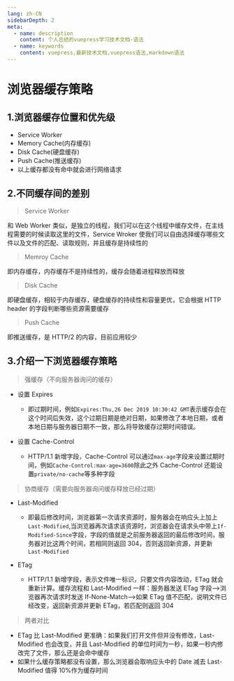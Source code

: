 ```yaml
---
lang: zh-CN
sidebarDepth: 2
meta:
  - name: description
    content: 个人总结的vuepress学习技术文档-语法
  - name: keywords
    content: vuepress,最新技术文档,vuepress语法,markdown语法
---
```


# 浏览器缓存策略

## 1.浏览器缓存位置和优先级

- Service Worker
- Memory Cache(内存缓存)
- Disk Cache(硬盘缓存)
- Push Cache(推送缓存)
- 以上缓存都没有命中就会进行网络请求

## 2.不同缓存间的差别

> Service Worker

和 Web Worker 类似，是独立的线程，我们可以在这个线程中缓存文件，在主线程需要的时候读取这里的文件，Service Wroker 使我们可以自由选择缓存哪些文件以及文件的匹配、读取规则，并且缓存是持续性的

> Memroy Cache

即内存缓存，内存缓存不是持续性的，缓存会随着进程释放而释放

> Disk Cache

即硬盘缓存，相较于内存缓存，硬盘缓存的持续性和容量更优，它会根据 HTTP header 的字段判断哪些资源需要缓存

> Push Cache

即推送缓存，是 HTTP/2 的内容，目前应用较少

## 3.介绍一下浏览器缓存策略

> 强缓存（不向服务器询问的缓存）

- 设置 Expires
  - 即过期时间，例如`Expires:Thu,26 Dec 2019 10:30:42 GMT`表示缓存会在这个时间后失效，这个过期日期是绝对日期，如果修改了本地日期，或者本地日期与服务器日期不一致，那么将导致缓存过期时间错误。
- 设置 Cache-Control

  - HTTP/1.1 新增字段，Cache-Control 可以通过`max-age`字段来设置过期时间，例如`Cache-Control:max-age=3600`除此之外 Cache-Control 还能设置`private/no-cache`等多种字段

> 协商缓存（需要向服务器询问缓存释放已经过期）

- Last-Modified
  - 即最后修改时间，浏览器第一次请求资源时，服务器会在响应头上加上`Last-Modified`,当浏览器再次请求该资源时，浏览器会在请求头中带上`If-Modified-Since`字段，字段的值就是之前服务器返回的最后修改时间，服务器对比这两个时间，若相同则返回 304，否则返回新资源，并更新`Last-Modified`
- ETag

  - HTTP/1.1 新增字段，表示文件唯一标识，只要文件内容改动，ETag 就会重新计算。缓存流程和 Last-Modified 一样：服务器发送 ETag 字段-->浏览器再次请求时发送 If-None-Match-->如果 ETag 值不匹配，说明文件已经改变，返回新资源并更新 ETag，若匹配则返回 304

> 两者对比

- ETag 比 Last-Modified 更准确：如果我们打开文件但并没有修改，Last-Modified 也会改变，并且 Last-Modified 的单位时间为一秒，如果一秒内修改完了文件，那么还是会命中缓存
- 如果什么缓存策略都没有设置，那么浏览器会取响应头中的 Date 减去 Last-Modified 值得 10%作为缓存时间
